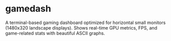 # gamedash
A terminal-based gaming dashboard optimized for horizontal small monitors (1480x320 landscape displays). Shows real-time GPU metrics, FPS, and game-related stats with beautiful ASCII graphs.
